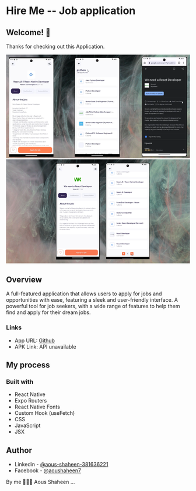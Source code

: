 # Hire Me -- Job application
## Welcome! 👋

Thanks for checking out this Application.

![Hire](./showcase/view01.png)
![Hire](./showcase/view02.png)

## Overview
A full-featured application that allows users to apply for jobs and opportunities with ease, featuring a sleek and user-friendly interface. A powerful tool for job seekers, with a wide range of features to help them find and apply for their dream jobs.

### Links

- App URL: [Github](https://github.com/shaheen7a/Android--Hire-me.git)
- APK Link: API unavailable

## My process

### Built with

- React Native
- Expo Routers
- React Native Fonts
- Custom Hook (useFetch)
- CSS
- JavaScript
- JSX

## Author

- Linkedin - [@aous-shaheen-381636221](https://www.linkedin.com/in/shaheen2001/)
- Facebook - [@aoushaheen7](https://www.facebook.com/shaheen72001/)

By me 🚀🚀🚀
Aous Shaheen
...

